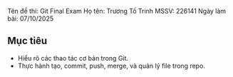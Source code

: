 Tên đề thi: Git Final Exam
Họ tên: Trương Tố Trinh
MSSV: 226141
Ngày làm bài: 07/10/2025

## Mục tiêu
- Hiểu rõ các thao tác cơ bản trong Git.
- Thực hành tạo, commit, push, merge, và quản lý file trong repo.
